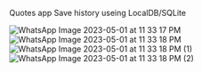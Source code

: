 Quotes app 
Save history useing LocalDB/SQLite

![WhatsApp Image 2023-05-01 at 11 33 17 PM](https://user-images.githubusercontent.com/88942744/235502909-b6405038-6c25-4624-8719-6f72937e45ab.jpeg)
![WhatsApp Image 2023-05-01 at 11 33 18 PM](https://user-images.githubusercontent.com/88942744/235502910-582a94c9-1220-4386-8210-bae42dbfbc15.jpeg)
![WhatsApp Image 2023-05-01 at 11 33 18 PM (1)](https://user-images.githubusercontent.com/88942744/235502917-a56e8899-4eaa-423d-9a10-c8f6940a1146.jpeg)
![WhatsApp Image 2023-05-01 at 11 33 18 PM (2)](https://user-images.githubusercontent.com/88942744/235502923-ae2cd8da-a9e6-45bc-a1e6-084ae2d5b30b.jpeg)
